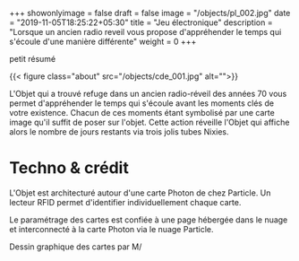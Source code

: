 +++
showonlyimage = false
draft = false
image = "/objects/pl_002.jpg"
date = "2019-11-05T18:25:22+05:30"
title = "Jeu électronique"
description = "Lorsque un ancien radio reveil vous propose d'appréhender le temps qui s'écoule d'une manière différente"
weight = 0
+++


petit résumé 
<!--more-->

{{< figure class="about" src="/objects/cde_001.jpg" alt="">}}

L'Objet qui a trouvé refuge dans un ancien radio-réveil des années 70 vous permet 
d'appréhender le temps qui s'écoule avant les moments clés de votre existence. 
Chacun de ces moments étant symbolisé par une carte image qu'il suffit de poser sur l'objet. 
Cette action réveille l'Objet qui affiche alors le nombre de jours restants via trois jolis tubes Nixies. 

# Techno & crédit

L'Objet est architecturé autour d'une carte Photon de chez Particle. 
Un lecteur RFID permet d'identifier individuellement chaque carte.  

Le paramétrage des cartes est confiée à une page hébergée dans le nuage et interconnecté 
à la carte Photon via le nuage Particle. 

Dessin graphique des cartes par M/ 


